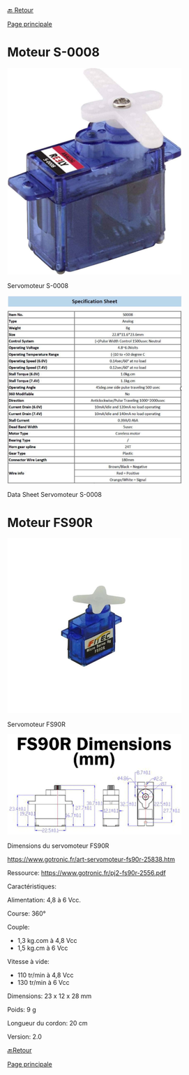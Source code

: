 [🔙 Retour](partie_mécanique.md)

[Page principale](README.md)

<h1>Moteur S-0008</h1>

<img src="Images/servo_S-0008.jpg" width="400">

Servomoteur S-0008

<img src="Images/Sheet_S-0008.png" width="400">

Data Sheet Servomoteur S-0008

<h1>Moteur FS90R</h1>

<img src="Images/moteur_FS90R.jpg" width="400">

Servomoteur FS90R

<img src="Images/dimensions_fs90r.jpg" width="400">

Dimensions du servomoteur FS90R

https://www.gotronic.fr/art-servomoteur-fs90r-25838.htm  

Ressource: https://www.gotronic.fr/pj2-fs90r-2556.pdf 

Caractéristiques: 

Alimentation: 4,8 à 6 Vcc. 

Course: 360° 

Couple: 
- 1,3 kg.com à 4,8 Vcc 
- 1,5 kg.cm à 6 Vcc 

Vitesse à vide: 
- 110 tr/min à 4,8 Vcc 
- 130 tr/min à 6 Vcc 

Dimensions: 23 x 12 x 28 mm 

Poids: 9 g 

Longueur du cordon: 20 cm 

Version: 2.0 

[🔙Retour](partie_mécanique.md)

[Page principale](README.md)
